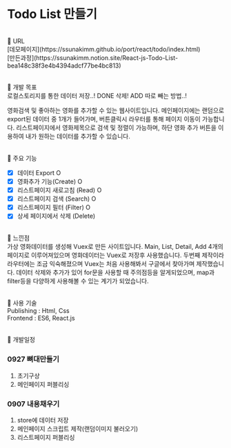 
# Todo List 만들기
<br>
📌 URL<br>
[데모페이지](https://ssunakimm.github.io/port/react/todo/index.html)<br>
[만든과정](https://ssunakimm.notion.site/React-js-Todo-List-bea148c38f3e4b4394adcf77be4bc813)
<br><br>

📌 개발 목표<br>
로컬스토리지를 통한 데이터 저장..!
DONE 삭제!
ADD 따로 빼는 방법..!

영화검색 및 좋아하는 영화를 추가할 수 있는 웹사이트입니다.
메인페이지에는 랜덤으로 export된 데이터 중 1개가 들어가며,
버튼클릭시 라우터를 통해 페이지 이동이 가능합니다.
리스트페이지에서 영화제목으로 검색 및 정렬이 가능하며,
하단 영화 추가 버튼을 이용하여 내가 원하는 데이터를 추가할 수 있습니다. 
<br><br>

📌 주요 기능<br>
* [x] 데이터 Export O
* [x] 영화추가 기능(Create) O
* [x] 리스트페이지 새로고침 (Read) O
* [x] 리스트페이지 검색 (Search) O
* [x] 리스트페이지 필터 (Filter) O
* [x] 상세 페이지에서 삭제 (Delete)
<br><br>

📌 느낀점<br>
가상 영화데이터를 생성해 Vuex로 만든 사이트입니다.
Main, List, Detail, Add 4개의 페이지로 이루어져있으며 영화데이터는
Vuex로 저장후 사용했습니다. 두번째 제작이라 라우터에는 조금 익숙해졌으며
Vuex는 처음 사용해봐서 구글에서 찾아가며 제작했습니다.
데이터 삭제와 추가가 있어 for문을 사용할 때 주의점등을 알게되었으며,
map과 filter등을 다양하게 사용해볼 수 있는 계기가 되었습니다.
<br><br>

📌 사용 기술<br>
Publishing : Html, Css<br> 
Frontend : ES6, React.js 
<br><br>

📌 개발일정<br>

### 0927 뼈대만들기
1. 초기구상 
2. 메인페이지 퍼블리싱

### 0907 내용채우기
1. store에 데이터 저장
2. 메인페이지 스크립트 제작(랜덤이미지 불러오기)
3. 리스트페이지 퍼블리싱



